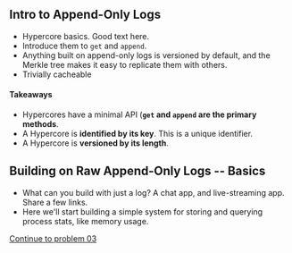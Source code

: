 ## Intro to Append-Only Logs
* Hypercore basics. Good text here.
* Introduce them to `get` and `append`.
* Anything built on append-only logs is versioned by default, and the Merkle tree makes it easy to replicate them with others.
* Trivially cacheable

#### Takeaways
* Hypercores have a minimal API (__`get` and `append` are the primary methods__.
* A Hypercore is __identified by its key__. This is a unique identifier.
* A Hypercore is __versioned by its length__.

## Building on Raw Append-Only Logs -- Basics
* What can you build with just a log? A chat app, and live-streaming app. Share a few links.
* Here we'll start building a simple system for storing and querying process stats, like memory usage.

[Continue to problem 03](03.md)
